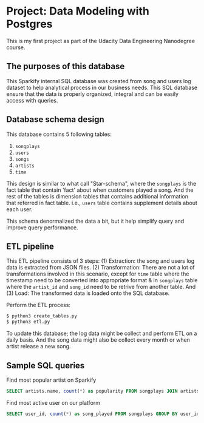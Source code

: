 # Project: Data Modeling with Postgres

This is my first project as part of the Udacity Data Engineering Nanodegree course.

## The purposes of this database

This Sparkify internal SQL database was created from song and users log dataset to help analytical process in our business needs. This SQL database ensure that the data is properly organized, integral and can be easily access with queries.

## Database schema design

This database contains 5 following tables:

1. ```songplays```
2. ```users```
3. ```songs```
4. ```artists```
5. ```time```

This design is similar to what call "Star-schema", where the `songplays` is the fact table that contain 'fact' about when customers played a song. And the rest of the tables is dimension tables that contains additional information that referred in fact table. i.e., `users` table contains supplement details about each user.

This schema denormalized the data a bit, but it help simplify query and improve query performance.

## ETL pipeline

This ETL pipeline consists of 3 steps: (1) Extraction: the song and users log data is extracted from JSON files. (2) Transformation: There are not a lot of transformations involved in this scenario, except for `time` table where the timestamp need to be converted into appropriate format & in `songplays` table where the `artist_id` and `song_id` need to be retrive from another table. And (3) Load: The transformed data is loaded onto the SQL database.

Perform the ETL process:

```bash
$ python3 create_tables.py
$ python3 etl.py
```

To update this database; the log data might be collect and perform ETL on a daily basis. And the song data might also be collect every month or when artist release a new song.

## Sample SQL queries

Find most popular artist on Sparkify

```sql
SELECT artists.name, count(*) as popularity FROM songplays JOIN artists USING (artist_id) GROUP BY artists.name ORDER BY popularity;
```
Find most active user on our platform

```sql 
SELECT user_id, count(*) as song_played FROM songplays GROUP BY user_id ORDER BY song_played desc LIMIT 5;
```